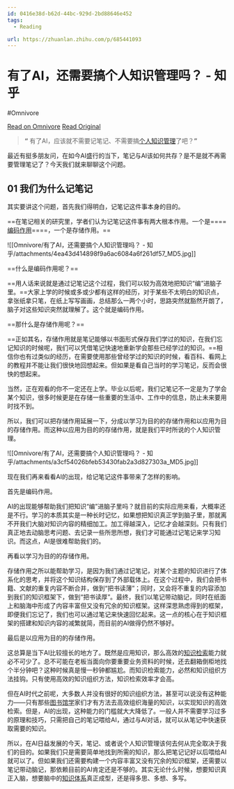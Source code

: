 ```yaml
---
id: 0416e38d-b62d-44bc-929d-2bd88646e452
tags:
  - Reading

url: https://zhuanlan.zhihu.com/p/685441093
---
```



# 有了AI，还需要搞个人知识管理吗？ - 知乎
#Omnivore

[Read on Omnivore](https://omnivore.app/me/ai-191b7226f6f)
[Read Original](https://zhuanlan.zhihu.com/p/685441093)

> **“** 有了AI，应该就不需要记笔记、不需要搞[个人知识管理](https://zhida.zhihu.com/search?q=%E4%B8%AA%E4%BA%BA%E7%9F%A5%E8%AF%86%E7%AE%A1%E7%90%86&zhida%5Fsource=entity&is%5Fpreview=1)了吧？**”**

最近有挺多朋友问，在如今AI盛行的当下，笔记与AI该如何共存？是不是就不再需要管理笔记了？今天我们就来聊聊这个问题。

## 01 我们为什么记笔记

其实要讲这个问题，首先我们得明白，记笔记这件事本身的目的。

==在笔记相关的研究里，学者们认为记笔记这件事有两大根本作用。一个是====[编码作用](https://zhida.zhihu.com/search?q=%E7%BC%96%E7%A0%81%E4%BD%9C%E7%94%A8&zhida%5Fsource=entity&is%5Fpreview=1)====，一个是存储作用。==

![[Omnivore/有了AI，还需要搞个人知识管理吗？ - 知乎/attachments/4ea43d414898f9a6ac6084a6f261df57_MD5.jpg]]

==什么是编码作用呢？==

==用人话来说就是通过记笔记这个过程，我们可以较为高效地把知识“编”进脑子里。==大家上学的时候或多或少都有这样的经历，对于某些不太明白的知识点，拿张纸拿只笔，在纸上写写画画，总结那么一两个小时，思路突然就豁然开朗了，脑子对这些知识突然就理解了。这个就是编码作用。

==那什么是存储作用呢？==

==正如其名，存储作用就是笔记能够以书面形式保存我们学过的知识，在我们忘记知识的时候呢，我们可以凭借笔记快速地重新学会那些已经学过的知识。==相信你也有过类似的经历，在需要使用那些曾经学过的知识的时候，看百科、看网上的教程并不能让我们很快地回想起来。但如果是看自己当时的学习笔记，反而会很快的想起来。

当然，正在观看的你不一定还在上学。毕业以后呢，我们记笔记不一定是为了学会某个知识，很多时候更是在存储一些重要的生活中、工作中的信息，防止未来要用时找不到。

所以，我们可以把存储作用延展一下，分成以学习为目的的存储作用和以应用为目的存储作用。而这种以应用为目的的存储作用，就是我们平时所说的个人知识管理。

![[Omnivore/有了AI，还需要搞个人知识管理吗？ - 知乎/attachments/a3cf54026bfeb53430fab2a3d827303a_MD5.jpg]]

现在我们再来看看AI的出现，给记笔记这件事带来了怎样的影响。

首先是编码作用。

AI的出现能够帮助我们把知识“编”进脑子里吗？就目前的实际应用来看，大概率还是不行。学习的本质其实是一种长时记忆，如果想把知识真正学到脑子里，那就离不开我们大脑对知识内容的精细加工。加工得越深入，记忆才会越深刻。只有我们真正地去动脑思考问题、去记录一些所思所想，我们才可能通过记笔记来学习知识。而这点，AI是很难帮助我们的。

再看以学习为目的的存储作用。

存储作用之所以能帮助学习，是因为我们通过记笔记，对某个主题的知识进行了体系化的思考，并将这个知识结构保存到了外部载体上。在这个过程中，我们会把书籍、文献的重复内容不断合并，做到“把书读薄”；同时，又会将不重复的内容添加到我们的知识框架下，做到“把书读厚”。最终，我们以笔记带动脑记，同时在纸面上和脑海中形成了内容丰富但又没有冗余的知识框架。这样深思熟虑得到的框架，即便我们忘记了，我们也可以通过笔记来快速回忆起来。这一点的核心在于知识框架的搭建和知识内容的减繁就简，而目前的AI做得仍然不够好。

最后是以应用为目的的存储作用。

这总算是当下AI比较擅长的地方了。既然是应用知识，那么高效的[知识检索](https://zhida.zhihu.com/search?q=%E7%9F%A5%E8%AF%86%E6%A3%80%E7%B4%A2&zhida%5Fsource=entity&is%5Fpreview=1)能力就必不可少了。总不可能在老板当面向你要重要业务资料的时候，还去翻箱倒柜地找个半分钟吧？这种时候真是慢一秒钟都尴尬。而知识检索能力，必然和知识组织方法挂钩。只有使用高效的知识组织方法，知识检索效率才会高。

但在AI时代之前呢，大多数人并没有很好的知识组织方法，甚至可以说没有这种能力——只有那些[图书馆学](https://zhida.zhihu.com/search?q=%E5%9B%BE%E4%B9%A6%E9%A6%86%E5%AD%A6&zhida%5Fsource=entity&is%5Fpreview=1)家们才有方法去高效组织海量的知识，以实现知识的高效检索。但是，AI的出现，这种能力的门槛就大大降低了。一般人并不需要学习过多的原理和技巧，只需把自己的笔记喂给AI，通过与AI对话，就可以从笔记中快速获取需要的知识。

所以，在AI日益发展的今天，笔记、或者说个人知识管理该何去何从完全取决于我们的目的。如果我们只是需要简单地找到所需的知识，那么把笔记记好以后喂给AI就可以了。但如果我们还需要构建一个内容丰富又没有冗余的知识框架，还需要以笔记带动脑记，那依赖目前的AI肯定还是不够的。其实无论什么时候，想要知识真正入脑，想要脑中的[知识体系](https://zhida.zhihu.com/search?q=%E7%9F%A5%E8%AF%86%E4%BD%93%E7%B3%BB&zhida%5Fsource=entity&is%5Fpreview=1)真正成型，还是得多思、多想、多写。

